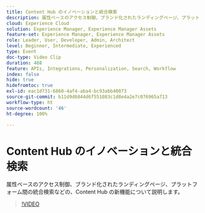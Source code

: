 ```yaml
---
title: Content Hub のイノベーションと統合検索
description: 属性ベースのアクセス制御、ブランド化されたランディングページ、プラットフォーム間の統合検索などの、Content Hub の新機能について説明します。
cloud: Experience Cloud
solution: Experience Manager, Experience Manager Assets
feature-set: Experience Manager, Experience Manager Assets
role: Leader, User, Developer, Admin, Architect
level: Beginner, Intermediate, Experienced
type: Event
doc-type: Video Clip
duration: 488
feature: APIs, Integrations, Personalization, Search, Workflow
index: false
hide: true
hidefromtoc: true
exl-id: eac1d731-6860-4af4-aba4-bc93abb40073
source-git-commit: b11d9d6844d6f551083c1d8e4a2e7c076965a713
workflow-type: ht
source-wordcount: '46'
ht-degree: 100%

---
```


# Content Hub のイノベーションと統合検索

属性ベースのアクセス制御、ブランド化されたランディングページ、プラットフォーム間の統合検索などの、Content Hub の新機能について説明します。

>[!VIDEO](https://video.tv.adobe.com/v/3459223/?learn=on&enablevpops)
